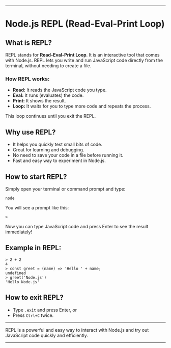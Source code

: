 
***

# Node.js REPL (Read-Eval-Print Loop)

## What is REPL?

REPL stands for **Read-Eval-Print Loop**. It is an interactive tool that comes with Node.js. REPL lets you write and run JavaScript code directly from the terminal, without needing to create a file.

### How REPL works:

- **Read:** It reads the JavaScript code you type.
- **Eval:** It runs (evaluates) the code.
- **Print:** It shows the result.
- **Loop:** It waits for you to type more code and repeats the process.

This loop continues until you exit the REPL.

## Why use REPL?

- It helps you quickly test small bits of code.
- Great for learning and debugging.
- No need to save your code in a file before running it.
- Fast and easy way to experiment in Node.js.

## How to start REPL?

Simply open your terminal or command prompt and type:

```
node
```

You will see a prompt like this:

```
>
```

Now you can type JavaScript code and press Enter to see the result immediately!

## Example in REPL:

```
> 2 + 2
4
> const greet = (name) => 'Hello ' + name;
undefined
> greet('Node.js')
'Hello Node.js'
```

## How to exit REPL?

- Type `.exit` and press Enter, or
- Press `Ctrl+C` twice.

***

REPL is a powerful and easy way to interact with Node.js and try out JavaScript code quickly and efficiently.

***

